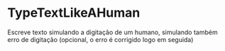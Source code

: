 # TypeTextLikeAHuman
Escreve texto simulando a digitação de um humano, simulando também erro de digitação (opcional, o erro é corrigido logo em seguida)
